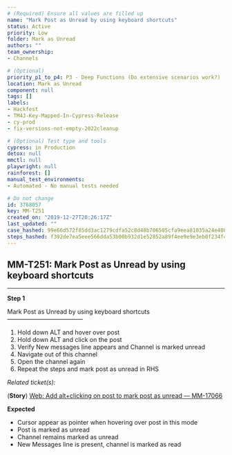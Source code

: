 ```yaml
---
# (Required) Ensure all values are filled up
name: "Mark Post as Unread by using keyboard shortcuts"
status: Active
priority: Low
folder: Mark as Unread
authors: ""
team_ownership: 
- Channels

# (Optional)
priority_p1_to_p4: P3 - Deep Functions (Do extensive scenarios work?)
location: Mark as Unread
component: null
tags: []
labels: 
- Hackfest
- TM4J-Key-Mapped-In-Cypress-Release
- cy-prod
- fix-versions-not-empty-2022cleanup

# (Optional) Test type and tools
cypress: in Production
detox: null
mmctl: null
playwright: null
rainforest: []
manual_test_environments: 
- Automated - No manual tests needed

# Do not change
id: 3768057
key: MM-T251
created_on: "2019-12-27T20:26:17Z"
last_updated: ""
case_hashed: 99e66d572f85dd3ac1279cdfa52c8d48b706505cfa9eea81035a24e4082955fb3b24de281334fe1e4eec1bb8ccf9d20b
steps_hashed: f392de7ea5eee566dda53b00b932d1e52852a89f4ee9e9e3eb0f234f4cca46f611e88970f2f2d3641aed79c643c05b29
---
```


<!-- (Auto-generated) Based on frontmatter's "key" and "name" -->

## MM-T251: Mark Post as Unread by using keyboard shortcuts

---

**Step 1**

Mark Post as Unread by using keyboard shortcuts\
–––––––––––––––––––––––––

1. Hold down ALT and hover over post
2. Hold down ALT and click on the post
3. Verify New messages line appears and Channel is marked unread
4. Navigate out of this channel
5. Open the channel again
6. Repeat the steps and mark post as unread in RHS

_Related ticket(s):_

(**Story**) [Web: Add alt+clicking on post to mark post as unread — MM-17066](https://mattermost.atlassian.net/browse/MM-17066)

**Expected**

- Cursor appear as pointer when hovering over post in this mode
- Post is marked as unread
- Channel remains marked as unread
- New Messages line is present, channel is marked as read
